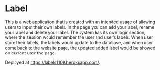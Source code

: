 # Label
This is a web application that is created with an intended usage of allowing users to input their own labels. In the page you can add your label, rename your label and delete your label. The system has its own login section, where the session would remember the user and user’s labels. When user store their labels, the labels would update to the database, and when user come back to the website page, the updated added label would be showed on current user the page.

Deployed at https://labels1109.herokuapp.com/. 

